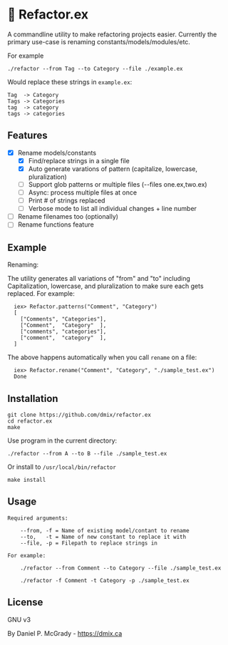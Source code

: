 # :crystal_ball: Refactor.ex 

A commandline utility to make refactoring projects easier. Currently the primary use-case is renaming constants/models/modules/etc. 

For example 

    ./refactor --from Tag --to Category --file ./example.ex

Would replace these strings in `example.ex`:

    Tag  -> Category
    Tags -> Categories 
    tag  -> category
    tags -> categories

## Features

- [x] Rename models/constants
    - [x] Find/replace strings in a single file
    - [x] Auto generate varations of pattern (capitalize, lowercase, pluralization)
    - [ ] Support glob patterns or multiple files (--files one.ex,two.ex)
    - [ ] Async: process multiple files at once
    - [ ] Print # of strings replaced
    - [ ] Verbose mode to list all individual changes  + line number
- [ ] Rename filenames too (optionally)
- [ ] Rename functions feature

## Example

Renaming:

The utility generates all variations of "from" and "to" including Capitalization, 
lowercase, and pluralization to make sure each gets replaced. For example:

      iex> Refactor.patterns("Comment", "Category")
      [
        ["Comments", "Categories"],
        ["Comment",  "Category"  ],
        ["comments", "categories"],
        ["comment",  "category"  ],
      ]

The above happens automatically when you call `rename` on a file:

      iex> Refactor.rename("Comment", "Category", "./sample_test.ex")
      Done

## Installation

    git clone https://github.com/dmix/refactor.ex
    cd refactor.ex
    make

Use program in the current directory:

    ./refactor --from A --to B --file ./sample_test.ex

Or install to `/usr/local/bin/refactor`

    make install

## Usage

    Required arguments:

        --from, -f = Name of existing model/contant to rename
        --to,   -t = Name of new constant to replace it with
        --file, -p = Filepath to replace strings in

    For example:

        ./refactor --from Comment --to Category --file ./sample_test.ex

        ./refactor -f Comment -t Category -p ./sample_test.ex

## License

GNU v3

By Daniel P. McGrady - https://dmix.ca
